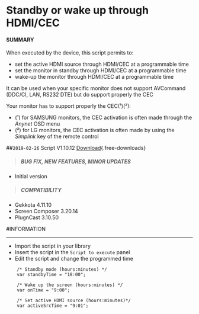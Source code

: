 # Standby or wake up through HDMI/CEC

#### **SUMMARY**
When executed by the device, this script permits to:
- set the active HDMI source through HDMI/CEC at a programmable time
- set the monitor in standby through HDMI/CEC at a programmable time
- wake-up the monitor through HDMI/CEC at a programmable time  

It can be used when your specific monitor does not support AVCommand (DDC/CI, LAN, RS232 DTE) but do support properly the CEC


Your monitor has to support properly the CEC(&sup1;)(&sup2;):

- (&sup1;) for SAMSUNG monitors, the CEC activation is often made through the *Anynet* OSD menu
- (&sup2;) for LG monitors, the CEC activation is often made by using the *Simplink* key of the remote control
    
##`2019-02-26` Script V1.10.12 [Download](application-notes/cec/CEC-V1.10.12.js){.free-downloads}
>##### **BUG FIX, NEW FEATURES, MINOR UPDATES**
- Initial version
>##### **COMPATIBILITY**
- Gekkota 4.11.10
- Screen Composer 3.20.14
- PlugnCast 3.10.50


#INFORMATION
***********************************************************************
- Import the script in your library 
- Insert the script in the `Script to execute` panel
- Edit the script and change the programmed time
``` 
    /* Standby mode (hours:minutes) */
  	var standbyTime = "18:00";

  	/* Wake up the screen (hours:minutes) */
  	var onTime = "9:00";

  	/* Set active HDMI source (hours:minutes)*/
  	var activeSrcTime = "9:01";
```